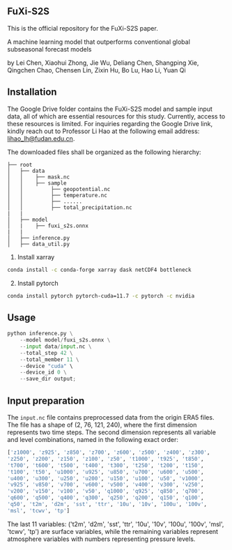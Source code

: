 ## FuXi-S2S


This is the official repository for the FuXi-S2S paper.

A machine learning model that outperforms conventional global subseasonal forecast models

by Lei Chen, Xiaohui Zhong, Jie Wu, Deliang Chen, Shangping Xie, Qingchen Chao, Chensen Lin, Zixin Hu, Bo Lu, Hao Li, Yuan Qi


## Installation
The Google Drive folder contains the FuXi-S2S model and sample input data, all of which are essential resources for this study. Currently, access to these resources is limited. For inquiries regarding the Google Drive link, kindly reach out to Professor Li Hao at the following email address: lihao_lh@fudan.edu.cn.


The downloaded files shall be organized as the following hierarchy:

```plain
├── root
│   ├── data
│   │    ├── mask.nc
│   │    ├── sample
│   │         ├── geopotential.nc
│   │         ├── temperature.nc
│   │         ├── ......
│   │         ├── total_precipitation.nc
|   |
│   ├── model
│   |    ├── fuxi_s2s.onnx
|   |   
│   ├── inference.py
│   ├── data_util.py

```

1. Install xarray 

```bash
conda install -c conda-forge xarray dask netCDF4 bottleneck
```

2. Install pytorch

```bash
conda install pytorch pytorch-cuda=11.7 -c pytorch -c nvidia
```


## Usage

```python 
python inference.py \
    --model model/fuxi_s2s.onnx \
    --input data/input.nc \
    --total_step 42 \
    --total_member 11 \
    --device "cuda" \
    --device_id 0 \
    --save_dir output;
```


## Input preparation 

The `input.nc` file contains preprocessed data from the origin ERA5 files. The file has a shape of (2, 76, 121, 240), where the first dimension represents two time steps. The second dimension represents all variable and level combinations, named in the following exact order:

```python
['z1000', 'z925', 'z850', 'z700', 'z600', 'z500', 'z400', 'z300',
'z250', 'z200', 'z150', 'z100', 'z50', 't1000', 't925', 't850',
't700', 't600', 't500', 't400', 't300', 't250', 't200', 't150',
't100', 't50', 'u1000', 'u925', 'u850', 'u700', 'u600', 'u500',
'u400', 'u300', 'u250', 'u200', 'u150', 'u100', 'u50', 'v1000',
'v925', 'v850', 'v700', 'v600', 'v500', 'v400', 'v300', 'v250',
'v200', 'v150', 'v100', 'v50', 'q1000', 'q925', 'q850', 'q700',
'q600', 'q500', 'q400', 'q300', 'q250', 'q200', 'q150', 'q100',
'q50', 't2m', 'd2m', 'sst', 'ttr', '10u', '10v', '100u', '100v',
'msl', 'tcwv', 'tp']
```

The last 11 variables: ('t2m', 'd2m', 'sst', 'ttr', '10u', '10v', '100u', '100v',
'msl', 'tcwv', 'tp') are surface variables, while the remaining variables represent atmosphere variables with numbers representing pressure levels. 


